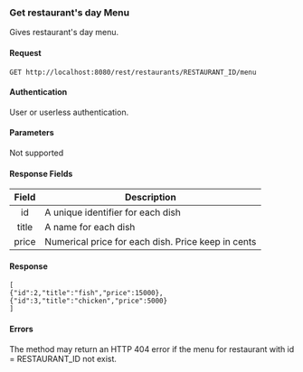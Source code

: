 ### Get restaurant's day Menu
Gives restaurant's day menu.

#### Request
`GET http://localhost:8080/rest/restaurants/RESTAURANT_ID/menu`

#### Authentication
User or userless authentication.

#### Parameters
Not supported

#### Response Fields
| Field  | Description                                        |
|:------:|----------------------------------------------------|
|  id    | A unique identifier for each dish                  |
| title  | A name for each dish                               |
| price  | Numerical price for each dish. Price keep in cents |  

#### Response
```
[
{"id":2,"title":"fish","price":15000},
{"id":3,"title":"chicken","price":5000}
]
```
#### Errors
The method may return an HTTP 404 error if the menu for restaurant with id = RESTAURANT_ID not exist.